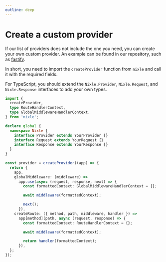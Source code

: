 ```yaml
---
outline: deep
---
```


# Create a custom provider

If our list of providers does not include the one you need, you can create your own custom provider. An example can be found in our repository, such as [fastify](https://github.com/letstri/nixle/blob/main/packages/fastify/src/index.ts).

In short, you need to import the `createProvider` function from `nixle` and call it with the required fields.

For TypeScript, you should extend the `Nixle.Provider`, `Nixle.Request`, and `Nixle.Response` interfaces to add your own types.

```ts
import {
  createProvider,
  type RouteHandlerContext,
  type GlobalMiddlewareHandlerContext,
} from 'nixle';

declare global {
  namespace Nixle {
    interface Provider extends YourProvider {}
    interface Request extends YourRequest {}
    interface Response extends YourResponse {}
  }
}

const provider = createProvider((app) => {
  return {
    app,
    globalMiddleware: (middleware) =>
      app.use(async (request, response, next) => {
        const formattedContext: GlobalMiddlewareHandlerContext = {};

        await middleware(formattedContext);

        next();
      }),
    createRoute: ({ method, path, middleware, handler }) =>
      app[method](path, async (request, response) => {
        const formattedContext: RouteHandlerContext = {};

        await middleware(formattedContext);

        return handler(formattedContext);
      }),
  };
});
```

